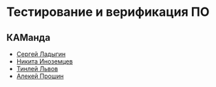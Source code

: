 # Тестирование и верификация ПО
## КАМанда
* [Сергей Ладыгин](https://github.com/Drennout)
* [Никита Иноземцев](https://github.com/NikitaInozemtsev)
* [Тинлей Львов](https://github.com/kamabulletone)
* [Алекей Прошин](https://github.com/axisrin)
